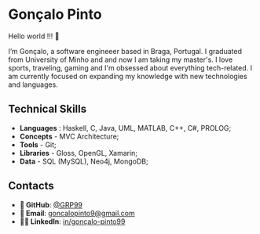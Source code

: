 # Gonçalo Pinto 

Hello world !!! 👋 

I’m Gonçalo, a software engineeer based in Braga, Portugal. I graduated from University of Minho and and now I am taking my master's. I love sports, traveling, gaming and I'm obsessed about everything tech-related. I am currently focused on expanding my knowledge with new technologies and languages.

## Technical Skills
  - **Languages** : Haskell, C, Java, UML, MATLAB, C++, C#, PROLOG;
  - **Concepts** - MVC Architecture;
  - **Tools** - Git;
  - **Libraries** - Gloss, OpenGL, Xamarin;
  - **Data** - SQL (MySQL), Neo4j, MongoDB;
  
## Contacts
- **🐙 GitHub**: [@GRP99](https://github.com/GRP99/)
- **📧 Email**: [goncalopinto9@gmail.com](mailto:goncalopinto9@gmail.com)
- **🧑‍💼 LinkedIn**: [in/gonçalo-pinto99](https://www.linkedin.com/in/gonçalo-pinto99)
